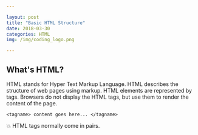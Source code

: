 ```yaml
---

layout: post
title: "Basic HTML Structure"
date: 2018-03-30
categories: HTML
img: /img/coding_logo.png

---
```


## What's HTML?

HTML stands for Hyper Text Markup Language. HTML describes the structure of web pages using markup. HTML elements are represented by tags. Browsers do not display the HTML tags, but use them to render the content of the page.

`<tagname> content goes here... </tagname>`

💥 HTML tags normally come in pairs.

 

